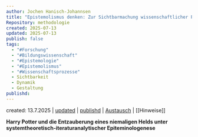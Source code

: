 ```yaml
---
author: Jochen Hanisch-Johannsen
title: "Epistemolismus denken: Zur Sichtbarmachung wissenschaftlicher Prozesse in versionierten Erkenntnisräumen"
Repository: methodologie
created: 2025-07-13
updated: 2025-07-13
publish: false
tags:
  - "#Forschung"
  - "#Bildungswissenschaft"
  - "#Epistemologie"
  - "#Epistemolismus"
  - "#Wissenschaftsprozesse"
  - Sichtbarkeit
  - Dynamik
  - Gestaltung
publishd:
---
```


created: 13.7.2025 | [updated]() | [publishd]() | [Austausch](https://lernen.jochen-hanisch.de/course/view.php?id=4) | [[Hinweise]]

**Harry Potter und die Entzauberung eines niemaligen Helds unter systemtheoretisch-iteraturanalytischer Epiteminologenese**


